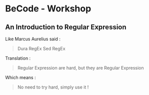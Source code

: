 # BeCode - Workshop

## An Introduction to Regular Expression
Like Marcus Aurelius said :

> Dura RegEx Sed RegEx

Translation :

> Regular Expression are hard, but they are Regular Expression

Which means :

> No need to try hard, simply use it !

